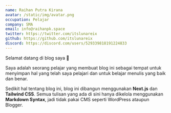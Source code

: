 ```yaml
---
name: Raihan Putra Kirana
avatar: /static/img/avatar.png
occupation: Pelajar
company: SMA
email: info@raihanpk.space
twitter: https://twitter.com/itslunareix
github: https://github.com/itslunareix
discord: https://discord.com/users/529339818191224833
---
```


Selamat datang di blog saya 👋

Saya adalah seorang pelajar yang membuat blog ini sebagai tempat untuk menyimpan hal yang telah saya pelajari dan untuk belajar menulis yang baik dan benar.

Sedikit hal tentang blog ini, blog ini dibangun menggunakan **Next.js** dan **Tailwind CSS**. Semua tulisan yang ada di sini hanya dikelola menggunakan **Markdown Syntax**, jadi tidak pakai CMS seperti WordPress ataupun Blogger.

